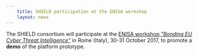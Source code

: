 ```yaml
---
    title: SHIELD participation at the ENISA workshop
    layout: news
---
```


The SHIELD consortium will participate at the [ENISA workshop *"Bonding EU Cyber Threat Intelligence"*](https://www.enisa.europa.eu/events/cti-eu-event) in Rome (Italy), 30-31 October 2017, to promote a **demo** of the platform prototype.

